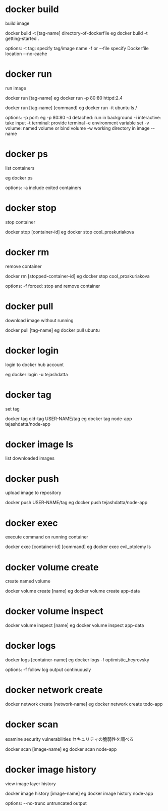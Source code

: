 # docker build
build image

docker build -t [tag-name] directory-of-dockerfile 
eg docker build -t getting-started .

options:
-t tag: specify tag/image name
-f or --file specify Dockerfile location
--no-cache

# docker run
run image

docker run [tag-name]
eg docker run -p 80:80 httpd:2.4

docker run [tag-name] [command]
eg docker run -it ubuntu ls /

options:
-p port: eg -p 80:80
-d detached: run in background
-i interactive: take input
-t terminal: provide terminal
-e environment variable set
-v volume: named volume or bind volume
-w working directory in image
--name

# docker ps
list containers

eg docker ps

options:
-a include exited containers

# docker stop
stop container

docker stop [container-id]
eg docker stop cool_proskuriakova

# docker rm
remove container

docker rm [stopped-container-id]
eg docker stop cool_proskuriakova

options:
-f forced: stop and remove container

# docker pull
download image without running

docker pull [tag-name]
eg docker pull ubuntu

# docker login
login to docker hub account

eg docker login -u tejashdatta

# docker tag
set tag

docker tag old-tag USER-NAME/tag
eg docker tag node-app tejashdatta/node-app

# docker image ls
list downloaded images

# docker push
upload image to repository

docker push USER-NAME/tag
eg docker push tejashdatta/node-app

# docker exec
execute command on running container

docker exec [container-id] [command]
eg docker exec evil_ptolemy ls

# docker volume create
create named volume

docker volume create [name]
eg docker volume create app-data

# docker volume inspect
docker volume inspect [name]
eg docker volume inspect app-data

# docker logs

docker logs [container-name]
eg docker logs -f optimistic_heyrovsky

options:
-f follow log output continuously

# docker network create

docker network create [network-name]
eg docker network create todo-app

# docker scan
examine security vulnerabilities
セキュリティの脆弱性を調べる

docker scan [image-name]
eg docker scan node-app

# docker image history
view image layer history

docker image history [image-name]
eg docker image history node-app

options:
--no-trunc untruncated output
